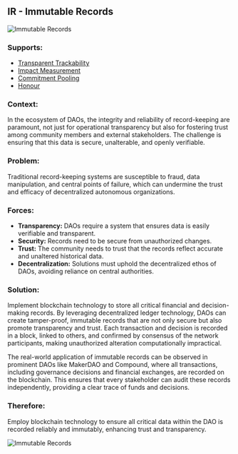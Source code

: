 ## IR - Immutable Records

![Immutable Records](./output/illustrations/immutable_records.png)

### Supports:
* [Transparent Trackability](./transparent_trackability.html)
* [Impact Measurement](./impact_measurement.html)
* [Commitment Pooling](./commitment_pooling.html)
* [Honour](./honour.html)

### Context:
In the ecosystem of DAOs, the integrity and reliability of record-keeping are paramount, not just for operational transparency but also for fostering trust among community members and external stakeholders. The challenge is ensuring that this data is secure, unalterable, and openly verifiable.

### Problem:
Traditional record-keeping systems are susceptible to fraud, data manipulation, and central points of failure, which can undermine the trust and efficacy of decentralized autonomous organizations.

### Forces:
- **Transparency:** DAOs require a system that ensures data is easily verifiable and transparent.
- **Security:** Records need to be secure from unauthorized changes.
- **Trust:** The community needs to trust that the records reflect accurate and unaltered historical data.
- **Decentralization:** Solutions must uphold the decentralized ethos of DAOs, avoiding reliance on central authorities.

### Solution:
Implement blockchain technology to store all critical financial and decision-making records. By leveraging decentralized ledger technology, DAOs can create tamper-proof, immutable records that are not only secure but also promote transparency and trust. Each transaction and decision is recorded in a block, linked to others, and confirmed by consensus of the network participants, making unauthorized alteration computationally impractical.

The real-world application of immutable records can be observed in prominent DAOs like MakerDAO and Compound, where all transactions, including governance decisions and financial exchanges, are recorded on the blockchain. This ensures that every stakeholder can audit these records independently, providing a clear trace of funds and decisions.

### Therefore:
Employ blockchain technology to ensure all critical data within the DAO is recorded reliably and immutably, enhancing trust and transparency.

![Immutable Records](./output/immutable_records_specific_graph.png)
